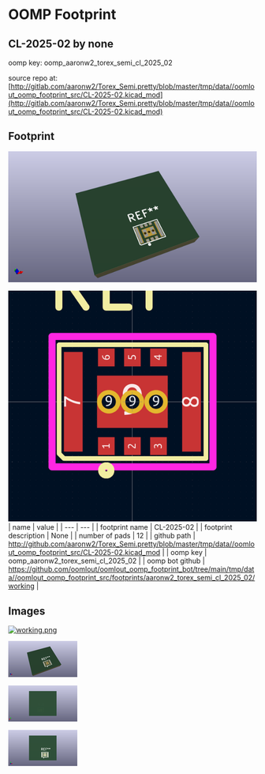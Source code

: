 # OOMP Footprint  
## CL-2025-02  by none  
  
oomp key: oomp_aaronw2_torex_semi_cl_2025_02  
  
source repo at: [http://gitlab.com/aaronw2/Torex_Semi.pretty/blob/master/tmp/data//oomlout_oomp_footprint_src/CL-2025-02.kicad_mod](http://gitlab.com/aaronw2/Torex_Semi.pretty/blob/master/tmp/data//oomlout_oomp_footprint_src/CL-2025-02.kicad_mod)  
## Footprint  
  
[![working_kicad_pcb_3d.png](working_kicad_pcb_3d_600.png)](working_kicad_pcb_3d.png)  
  
[![working.png](working_600.png)](working.png)  
| name | value | 
| --- | --- | 
| footprint name | CL-2025-02 | 
| footprint description | None | 
| number of pads | 12 | 
| github path | http://github.com/aaronw2/Torex_Semi.pretty/blob/master/tmp/data//oomlout_oomp_footprint_src/CL-2025-02.kicad_mod | 
| oomp key | oomp_aaronw2_torex_semi_cl_2025_02 | 
| oomp bot github | https://github.com/oomlout/oomlout_oomp_footprint_bot/tree/main/tmp/data//oomlout_oomp_footprint_src/footprints/aaronw2_torex_semi_cl_2025_02/working | 
## Images  
  
[![working.png](working_140.png)](working.png)  
  
[![working_kicad_pcb_3d.png](working_kicad_pcb_3d_140.png)](working_kicad_pcb_3d.png)  
  
[![working_kicad_pcb_3d_back.png](working_kicad_pcb_3d_back_140.png)](working_kicad_pcb_3d_back.png)  
  
[![working_kicad_pcb_3d_front.png](working_kicad_pcb_3d_front_140.png)](working_kicad_pcb_3d_front.png)  
